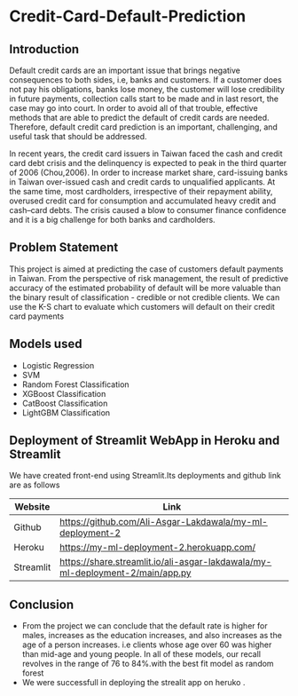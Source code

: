 # Credit-Card-Default-Prediction

## Introduction
Default credit cards are an important issue that brings negative consequences to both sides, i.e, banks and customers. If a customer does not pay his obligations, banks lose money, the customer will lose credibility in future payments, collection calls start to be made and in last resort, the case may go into court. In order to avoid all of that trouble, effective methods that are able to predict the default of credit cards are needed. Therefore, default credit card prediction is an important, challenging, and useful task that should be addressed.

In recent years, the credit card issuers in Taiwan faced the cash and credit card debt crisis and the delinquency is expected to peak in the third quarter of 2006 (Chou,2006). In order to increase market share, card-issuing banks in Taiwan over-issued cash and credit cards to unqualified applicants. At the same time, most cardholders, irrespective of their repayment ability, overused credit card for consumption and accumulated heavy credit and cash–card debts. The crisis caused a blow to consumer finance confidence and it is a big challenge for both banks and cardholders.

## Problem Statement
This project is aimed at predicting the case of customers default payments in Taiwan. From the perspective of risk management, the result of predictive accuracy of the estimated probability of default will be more valuable than the binary result of classification - credible or not credible clients. We can use the K-S chart to evaluate which customers will default on their credit card payments

## Models used 
* Logistic Regression
* SVM
* Random Forest Classification
* XGBoost Classification
* CatBoost Classification
* LightGBM Classification	

## Deployment of Streamlit WebApp in Heroku and Streamlit

We have created front-end using Streamlit.Its deployments and github link are as follows 

| Website | Link |
| ------ | ------ |
| Github | https://github.com/Ali-Asgar-Lakdawala/my-ml-deployment-2 |
| Heroku | https://my-ml-deployment-2.herokuapp.com/ |
| Streamlit | https://share.streamlit.io/ali-asgar-lakdawala/my-ml-deployment-2/main/app.py|
## Conclusion

* From the project we can conclude that the default rate is higher for males, increases as the education increases, and also increases as the age of a person increases. i.e clients whose age over 60 was higher than mid-age and young people.
In all of these models, our recall revolves in the range of 76 to 84%.with the best fit model as random forest 
* We were successfull in deploying the strealit app on heruko .

